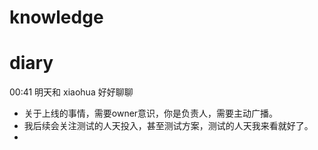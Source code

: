 # knowledge


# diary

00:41 明天和 xiaohua 好好聊聊
- 关于上线的事情，需要owner意识，你是负责人，需要主动广播。
- 我后续会关注测试的人天投入，甚至测试方案，测试的人天我来看就好了。
- 